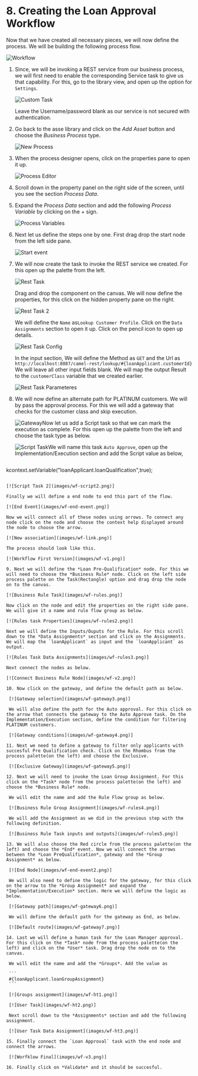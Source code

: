 # 8. Creating the Loan Approval Workflow

Now that we have created all necessary pieces, we will now define the process. We will be building the following process flow.

![Workflow](images/complete-workflow.png)

1. Since, we will be invoking a REST service from our business process, we will first need to enable the corresponding Service task to give us that capability. For this, go to the library view, and open up the option for `Settings`.

   ![Custom Task](images/wf-custom-task.png)

   Leave the Username/password blank as our service is not secured with authentication.

2. Go back to the asse library and click on the *Add Asset* button and choose the *Business Process* type.

   ![New Process](images/wf-new-process.png)

3. When the process designer opens, click on the properties pane to open it up.

   ![Process Editor](images/wf-process-editor.png)

4. Scroll down in the property panel on the right side of the screen, until you see the section *Process Data*.

5. Expand the *Process Data* section and add the following *Process Variable* by clicking on the *+* sign.

   ![Process Variables](images/wf-process-variables.png)

6. Next let us define the steps one by one. First drag drop the start node from the left side pane.

   ![Start event](images/wf-start-event.png)

7. We will now create the task to invoke the REST service we created. For this open up the palette from the left.

   ![Rest Task](images/wf-rest-task.png)

   Drag and drop the component on the canvas. We will now define the properties, for this click on the hidden property pane on the right.

   ![Rest Task 2](images/wf-rest-task2.png)

   We will define the `Name` as`Lookup Customer Profile`. Click on the `Data Assignments` section to open it up. Click on the pencil icon to open up details.

   ![Rest Task Config](images/wf-rest-task3.png)

   In the input section, We will define the Method as `GET` and the Url as `http://localhost:8087/camel-rest/lookup/#{loanApplicant.customerId}` We will leave all other input fields blank. We will map the output Result to the `customerClass` variable that we created earlier.

   ![Rest Task Parameteres](images/wf-rest-task4.png)

8. We will now define an alternate path for PLATINUM customers. We will by pass the approval process. For this we will add a gateway that checks for the customer class and skip execution.

   ![Gateway](images/wf-gateway1.png)Now let us add a Script task so that we can mark the execution as complete. For this open up the palette from the left and choose the task type as below.

   ![Script Task](images/wf-script.png)We will name this task `Auto Approve`, open up the Implementation/Execution section and add the Script value as below,

   ```
kcontext.setVariable("loanApplicant.loanQualification",true);
   ```

   [![Script Task 2](images/wf-script2.png)]
   
   Finally we will define a end node to end this part of the flow.

   [![End Event](images/wf-end-event.png)]

   Now we will connect all of these nodes using arrows. To connect any node click on the node and choose the context help displayed around the node to choose the arrow.

   [![New association](images/wf-link.png)]

   The process should look like this.

   [![Workflow First Version](images/wf-v1.png)]

9. Next we will define the *Loan Pre-Qualification* node. For this we will need to choose the *Business Rule* node. Click on the left side process palette on the Task(Rectangle) option and drag drop the node on to the canvas.

   [![Business Rule Task](images/wf-rules.png)]

   Now click on the node and edit the properties on the right side pane. We will give it a name and rule flow group as below.

   [![Rules task Properties](images/wf-rules2.png)]

   Next we will define the Inputs/Ouputs for the Rule. For this scroll down to the *Data Assignments* section and click on the Assignments. We will map the `loanApplicant` as input and the `loanApplicant` as output.

   [![Rules Task Data Assignments](images/wf-rules3.png)]

   Next connect the nodes as below.

   [![Connect Business Rule Node](images/wf-v2.png)]

10. Now click on the gateway, and define the default path as below.

    [![Gateway selection](images/wf-gateway3.png)]

    We will also define the path for the Auto approval. For this click on the arrow that connects the gateway to the Auto Approve task. On the Implementation/Execution section, define the condition for filtering PLATINUM customers.

    [![Gateway conditions](images/wf-gateway4.png)]

11. Next we need to define a gateway to filter only applicants with succesful Pre Qualification check. Click on the Rhombus from the process palette(on the left) and choose the Exclusive.

    [![Exclusive Gateway](images/wf-gateway5.png)]

12. Next we will need to invoke the Loan Group Assignment. For this click on the *Task* node from the process palette(on the left) and choose the *Business Rule* node.

    We will edit the name and add the Rule Flow group as below.

    [![Business Rule Group Assignment](images/wf-rules4.png)]

    We will add the Assignment as we did in the previous step with the following definition.

    [![Business Rule Task inputs and outputs](images/wf-rules5.png)]

13. We will also choose the Red circle from the process palette(on the left) and choose the *End* event. Now we will connect the arrows between the *Loan PreQualification*, gateway and the *Group Assignment* as below.

    [![End Node](images/wf-end-event2.png)]

    We will also need to define the logic for the gateway, for this click on the arrow to the *Group Assignment* and expand the *Implementation/Execution* section. Here we will define the logic as below.

    [![Gateway path](images/wf-gateway6.png)]

    We will define the default path for the gateway as End, as below.

    [![Default route](images/wf-gateway7.png)]

14. Last we will define a human task for the Loan Manager approval. For this click on the *Task* node from the process palette(on the left) and click on the *User* task. Drag drop the node on to the canvas.

    We will edit the name and add the *Groups*. Add the value as

    ```
    #{loanApplicant.loanGroupAssignment}
    ```

    [![Groups assignment](images/wf-ht1.png)]

    [![User Task](images/wf-ht2.png)]

    Next scroll down to the *Assignments* section and add the following assignment.

    [![User Task Data Assignment](images/wf-ht3.png)]

15. Finally connect the `Loan Approval` task with the end node and connect the arrows.

    [![Worfklow Final](images/wf-v3.png)]

16. Finally click on *Validate* and it should be succesful.

